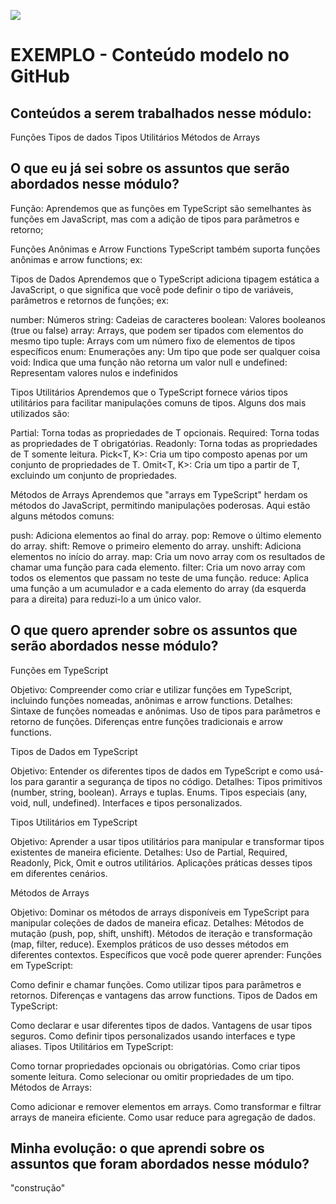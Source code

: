 ![](https://i.imgur.com/xG74tOh.png)

# EXEMPLO - Conteúdo modelo no GitHub

## Conteúdos a serem trabalhados nesse módulo:

Funções
Tipos de dados
Tipos Utilitários
Métodos de Arrays

## O que eu já sei sobre os assuntos que serão abordados nesse módulo?

Função:
Aprendemos que as funções em TypeScript são semelhantes às funções em JavaScript, mas com a adição de tipos para parâmetros e retorno; 




Funções Anônimas e Arrow Functions
TypeScript também suporta funções anônimas e arrow functions; ex:



Tipos de Dados
Aprendemos que o TypeScript adiciona tipagem estática a JavaScript, o que significa que você pode definir o tipo de variáveis, parâmetros e retornos de funções; ex:

number: Números
string: Cadeias de caracteres
boolean: Valores booleanos (true ou false)
array: Arrays, que podem ser tipados com elementos do mesmo tipo
tuple: Arrays com um número fixo de elementos de tipos específicos
enum: Enumerações
any: Um tipo que pode ser qualquer coisa
void: Indica que uma função não retorna um valor
null e undefined: Representam valores nulos e indefinidos



Tipos Utilitários
Aprendemos que o TypeScript fornece vários tipos utilitários para facilitar manipulações comuns de tipos. Alguns dos mais utilizados são:

Partial<T>: Torna todas as propriedades de T opcionais.
Required<T>: Torna todas as propriedades de T obrigatórias.
Readonly<T>: Torna todas as propriedades de T somente leitura.
Pick<T, K>: Cria um tipo composto apenas por um conjunto de propriedades de T.
Omit<T, K>: Cria um tipo a partir de T, excluindo um conjunto de propriedades.



Métodos de Arrays
Aprendemos que  "arrays em TypeScript" herdam os métodos do JavaScript, permitindo manipulações poderosas. Aqui estão alguns métodos comuns:

push: Adiciona elementos ao final do array.
pop: Remove o último elemento do array.
shift: Remove o primeiro elemento do array.
unshift: Adiciona elementos no início do array.
map: Cria um novo array com os resultados de chamar uma função para cada elemento.
filter: Cria um novo array com todos os elementos que passam no teste de uma função.
reduce: Aplica uma função a um acumulador e a cada elemento do array (da esquerda para a direita) para reduzi-lo a um único valor.



## O que quero aprender sobre os assuntos que serão abordados nesse módulo?


Funções em TypeScript

Objetivo: Compreender como criar e utilizar funções em TypeScript, incluindo funções nomeadas, anônimas e arrow functions.
Detalhes:
Sintaxe de funções nomeadas e anônimas.
Uso de tipos para parâmetros e retorno de funções.
Diferenças entre funções tradicionais e arrow functions.

Tipos de Dados em TypeScript

Objetivo: Entender os diferentes tipos de dados em TypeScript e como usá-los para garantir a segurança de tipos no código.
Detalhes:
Tipos primitivos (number, string, boolean).
Arrays e tuplas.
Enums.
Tipos especiais (any, void, null, undefined).
Interfaces e tipos personalizados.

Tipos Utilitários em TypeScript

Objetivo: Aprender a usar tipos utilitários para manipular e transformar tipos existentes de maneira eficiente.
Detalhes:
Uso de Partial, Required, Readonly, Pick, Omit e outros utilitários.
Aplicações práticas desses tipos em diferentes cenários.

Métodos de Arrays

Objetivo: Dominar os métodos de arrays disponíveis em TypeScript para manipular coleções de dados de maneira eficaz.
Detalhes:
Métodos de mutação (push, pop, shift, unshift).
Métodos de iteração e transformação (map, filter, reduce).
Exemplos práticos de uso desses métodos em diferentes contextos.
Específicos que você pode querer aprender:
Funções em TypeScript:

Como definir e chamar funções.
Como utilizar tipos para parâmetros e retornos.
Diferenças e vantagens das arrow functions.
Tipos de Dados em TypeScript:

Como declarar e usar diferentes tipos de dados.
Vantagens de usar tipos seguros.
Como definir tipos personalizados usando interfaces e type aliases.
Tipos Utilitários em TypeScript:

Como tornar propriedades opcionais ou obrigatórias.
Como criar tipos somente leitura.
Como selecionar ou omitir propriedades de um tipo.
Métodos de Arrays:

Como adicionar e remover elementos em arrays.
Como transformar e filtrar arrays de maneira eficiente.
Como usar reduce para agregação de dados.


## Minha evolução: o que aprendi sobre os assuntos que foram abordados nesse módulo?
"construção"
